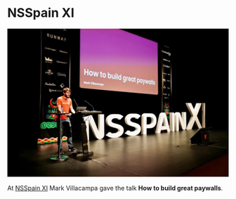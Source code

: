 # NSSpain XI

![Mark Villacampa speaking at NSSPain 2023](./nsspain-mark-villacampa-paywalls.jpeg)

At [NSSpain XI](https://2023.nsspain.com/) Mark Villacampa gave the talk **How to build great paywalls**.
